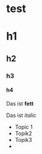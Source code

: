 # test

# h1
## h2
### h3
#### h4

Das ist **fett**

Das ist *italic*

- Topic 1
- Topik2
- Topik3
-
